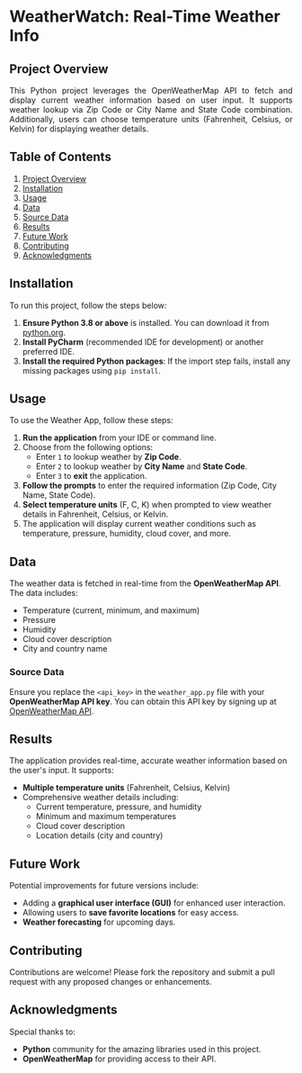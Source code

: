 # WeatherWatch: Real-Time Weather Info

## Project Overview
<p align="justify">
This Python project leverages the OpenWeatherMap API to fetch and display current weather information based on user input. It supports weather lookup via Zip Code or City Name and State Code combination. Additionally, users can choose temperature units (Fahrenheit, Celsius, or Kelvin) for displaying weather details.
</p>

## Table of Contents
1. [Project Overview](#project-overview)
2. [Installation](#installation)
3. [Usage](#usage)
4. [Data](#data)
5. [Source Data](#source-data)
6. [Results](#results)
7. [Future Work](#future-work)
8. [Contributing](#contributing)
9. [Acknowledgments](#acknowledgments)

## Installation

To run this project, follow the steps below:

1. **Ensure Python 3.8 or above** is installed. You can download it from [python.org](https://www.python.org/downloads/).
2. **Install PyCharm** (recommended IDE for development) or another preferred IDE.
3. **Install the required Python packages**: If the import step fails, install any missing packages using `pip install`.

## Usage

To use the Weather App, follow these steps:

1. **Run the application** from your IDE or command line.
2. Choose from the following options:
   - Enter `1` to lookup weather by **Zip Code**.
   - Enter `2` to lookup weather by **City Name** and **State Code**.
   - Enter `3` to **exit** the application.
3. **Follow the prompts** to enter the required information (Zip Code, City Name, State Code).
4. **Select temperature units** (F, C, K) when prompted to view weather details in Fahrenheit, Celsius, or Kelvin.
5. The application will display current weather conditions such as temperature, pressure, humidity, cloud cover, and more.

## Data

The weather data is fetched in real-time from the **OpenWeatherMap API**. The data includes:
- Temperature (current, minimum, and maximum)
- Pressure
- Humidity
- Cloud cover description
- City and country name

### Source Data

Ensure you replace the `<api_key>` in the `weather_app.py` file with your **OpenWeatherMap API key**. You can obtain this API key by signing up at [OpenWeatherMap API](https://openweathermap.org/api).

## Results

The application provides real-time, accurate weather information based on the user's input. It supports:
- **Multiple temperature units** (Fahrenheit, Celsius, Kelvin)
- Comprehensive weather details including:
   - Current temperature, pressure, and humidity
   - Minimum and maximum temperatures
   - Cloud cover description
   - Location details (city and country)

## Future Work

Potential improvements for future versions include:
- Adding a **graphical user interface (GUI)** for enhanced user interaction.
- Allowing users to **save favorite locations** for easy access.
- **Weather forecasting** for upcoming days.

## Contributing

Contributions are welcome! Please fork the repository and submit a pull request with any proposed changes or enhancements.

## Acknowledgments

Special thanks to:
- **Python** community for the amazing libraries used in this project.
- **OpenWeatherMap** for providing access to their API.

